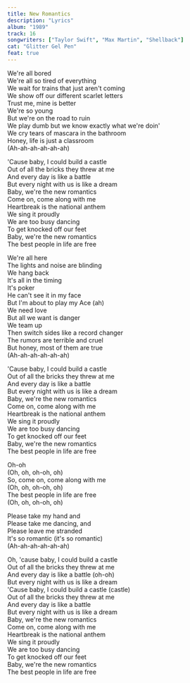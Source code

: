 ```yaml
---
title: New Romantics
description: "Lyrics"
album: "1989"
track: 16
songwriters: ["Taylor Swift", "Max Martin", "Shellback"]
cat: "Glitter Gel Pen"
feat: true
---
```


<p className="verse-one">
We're all bored <br />
We're all so tired of everything <br />
We wait for trains that just aren't coming <br />
We show off our different scarlet letters <br />
Trust me, mine is better <br />
We're so young <br />
But we're on the road to ruin <br />
We play dumb but we know exactly what we're doin' <br />
We cry tears of mascara in the bathroom <br />
Honey, life is just a classroom <br />
(Ah-ah-ah-ah-ah-ah) <br />
</p>
<p className="chorus">
'Cause baby, I could build a castle <br />
Out of all the bricks they threw at me <br />
And every day is like a battle <br />
But every night with us is like a dream <br />
Baby, we're the new romantics <br />
Come on, come along with me <br />
Heartbreak is the national anthem <br />
We sing it proudly <br />
We are too busy dancing <br />
To get knocked off our feet <br />
Baby, we're the new romantics <br />
The best people in life are free <br />
</p>
<p className="verse-two">
We're all here <br />
The lights and noise are blinding <br />
We hang back <br />
It's all in the timing <br />
It's poker <br />
He can't see it in my face <br />
But I'm about to play my Ace (ah) <br />
We need love <br />
But all we want is danger <br />
We team up <br />
Then switch sides like a record changer <br />
The rumors are terrible and cruel <br />
But honey, most of them are true <br />
(Ah-ah-ah-ah-ah-ah) <br />
</p>
<p className="chorus">
'Cause baby, I could build a castle <br />
Out of all the bricks they threw at me <br />
And every day is like a battle <br />
But every night with us is like a dream <br />
Baby, we're the new romantics <br />
Come on, come along with me <br />
Heartbreak is the national anthem <br />
We sing it proudly <br />
We are too busy dancing <br />
To get knocked off our feet <br />
Baby, we're the new romantics <br />
The best people in life are free <br />
</p>
<p className="post-chorus">
Oh-oh <br />
(Oh, oh, oh-oh, oh) <br />
So, come on, come along with me <br />
(Oh, oh, oh-oh, oh) <br />
The best people in life are free <br />
(Oh, oh, oh-oh, oh) <br />
</p>
<p className="bridge">
Please take my hand and <br />
Please take me dancing, and <br />
Please leave me stranded <br />
It's so romantic (it's so romantic) <br />
(Ah-ah-ah-ah-ah-ah) <br />
</p>
<p className="chorus">
Oh, 'cause baby, I could build a castle <br />
Out of all the bricks they threw at me <br />
And every day is like a battle (oh-oh) <br />
But every night with us is like a dream <br />
'Cause baby, I could build a castle (castle) <br />
Out of all the bricks they threw at me <br />
And every day is like a battle <br />
But every night with us is like a dream <br />
Baby, we're the new romantics <br />
Come on, come along with me <br />
Heartbreak is the national anthem <br />
We sing it proudly <br />
We are too busy dancing <br />
To get knocked off our feet <br />
Baby, we're the new romantics <br />
The best people in life are free <br />
</p>
